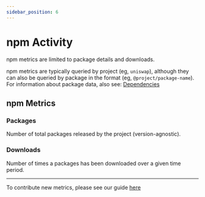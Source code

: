 ```yaml
---
sidebar_position: 6
---
```


# npm Activity

npm metrics are limited to package details and downloads.

npm metrics are typically queried by project (eg, `uniswap`), although they can also be queried by package in the format (eg, `@project/package-name`). For information about package data, also see: [Dependencies](./dependencies)

## npm Metrics

### Packages

Number of total packages released by the project (version-agnostic).

### Downloads

Number of times a packages has been downloaded over a given time period.

---

To contribute new metrics, please see our guide [here](../../../contribute/impact-models)
